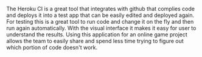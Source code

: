 The Heroku CI is a great tool that integrates with github that complies code and deploys it into a test app that can be easily edited and deployed again. For testing this is a great tool to run code and change it on the fly and then run again automatically. With the visual interface it makes it easy for user to understand the results. 
Using this application for an online game project allows the team to easily share and spend less time trying to figure out which portion of code doesn't work. 
